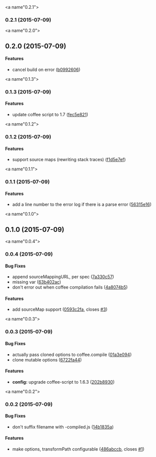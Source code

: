 <a name"0.2.1"></a>
### 0.2.1 (2015-07-09)


<a name"0.2.0"></a>
## 0.2.0 (2015-07-09)


#### Features

* cancel build on error ([b0992606](https://github.com/karma-runner/karma-coffee-preprocessor/commit/b0992606))


<a name"0.1.3"></a>
### 0.1.3 (2015-07-09)


#### Features

* update coffee script to 1.7 ([fec5e821](https://github.com/karma-runner/karma-coffee-preprocessor/commit/fec5e821))


<a name"0.1.2"></a>
### 0.1.2 (2015-07-09)


#### Features

* support source maps (rewriting stack traces) ([f1d5e7ef](https://github.com/karma-runner/karma-coffee-preprocessor/commit/f1d5e7ef))


<a name"0.1.1"></a>
### 0.1.1 (2015-07-09)


#### Features

* add a line number to the error log if there is a parse error ([56315e16](https://github.com/karma-runner/karma-coffee-preprocessor/commit/56315e16))


<a name"0.1.0"></a>
## 0.1.0 (2015-07-09)


<a name"0.0.4"></a>
### 0.0.4 (2015-07-09)


#### Bug Fixes

* append sourceMappingURL, per spec ([7a330c57](https://github.com/karma-runner/karma-coffee-preprocessor/commit/7a330c57))
* missing var ([63b402ac](https://github.com/karma-runner/karma-coffee-preprocessor/commit/63b402ac))
* don't error out when coffee compilation fails ([4a8074b5](https://github.com/karma-runner/karma-coffee-preprocessor/commit/4a8074b5))


#### Features

* add sourceMap support ([0593c2fa](https://github.com/karma-runner/karma-coffee-preprocessor/commit/0593c2fa), closes [#3](https://github.com/karma-runner/karma-coffee-preprocessor/issues/3))


<a name"0.0.3"></a>
### 0.0.3 (2015-07-09)


#### Bug Fixes

* actually pass cloned options to coffee.compile ([01a3e094](https://github.com/karma-runner/karma-coffee-preprocessor/commit/01a3e094))
* clone mutable options ([6722fa44](https://github.com/karma-runner/karma-coffee-preprocessor/commit/6722fa44))


#### Features

* **config:** upgrade coffee-script to 1.6.3 ([202b8930](https://github.com/karma-runner/karma-coffee-preprocessor/commit/202b8930))


<a name"0.0.2"></a>
### 0.0.2 (2015-07-09)


#### Bug Fixes

* don't suffix filename with -compiled.js ([14b1835a](https://github.com/karma-runner/karma-coffee-preprocessor/commit/14b1835a))


#### Features

* make options, transformPath configurable ([486abccb](https://github.com/karma-runner/karma-coffee-preprocessor/commit/486abccb), closes [#1](https://github.com/karma-runner/karma-coffee-preprocessor/issues/1))

